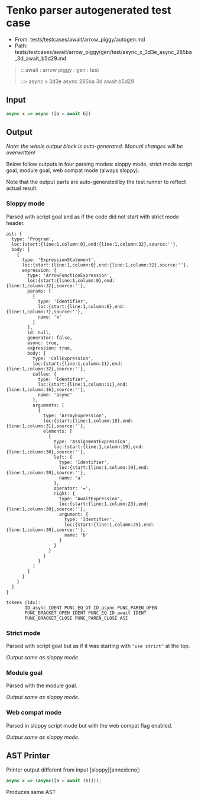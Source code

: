 # Tenko parser autogenerated test case

- From: tests/testcases/await/arrow_piggy/autogen.md
- Path: tests/testcases/await/arrow_piggy/gen/test/async_x_3d3e_async_285ba_3d_await_b5d29.md

> :: await : arrow piggy : gen : test
>
> ::> async x 3d3e async 285ba 3d await b5d29

## Input


`````js
async x => async ([a = await b])
`````

## Output

_Note: the whole output block is auto-generated. Manual changes will be overwritten!_

Below follow outputs in four parsing modes: sloppy mode, strict mode script goal, module goal, web compat mode (always sloppy).

Note that the output parts are auto-generated by the test runner to reflect actual result.

### Sloppy mode

Parsed with script goal and as if the code did not start with strict mode header.

`````
ast: {
  type: 'Program',
  loc:{start:{line:1,column:0},end:{line:1,column:32},source:''},
  body: [
    {
      type: 'ExpressionStatement',
      loc:{start:{line:1,column:0},end:{line:1,column:32},source:''},
      expression: {
        type: 'ArrowFunctionExpression',
        loc:{start:{line:1,column:0},end:{line:1,column:32},source:''},
        params: [
          {
            type: 'Identifier',
            loc:{start:{line:1,column:6},end:{line:1,column:7},source:''},
            name: 'x'
          }
        ],
        id: null,
        generator: false,
        async: true,
        expression: true,
        body: {
          type: 'CallExpression',
          loc:{start:{line:1,column:11},end:{line:1,column:32},source:''},
          callee: {
            type: 'Identifier',
            loc:{start:{line:1,column:11},end:{line:1,column:16},source:''},
            name: 'async'
          },
          arguments: [
            {
              type: 'ArrayExpression',
              loc:{start:{line:1,column:18},end:{line:1,column:31},source:''},
              elements: [
                {
                  type: 'AssignmentExpression',
                  loc:{start:{line:1,column:19},end:{line:1,column:30},source:''},
                  left: {
                    type: 'Identifier',
                    loc:{start:{line:1,column:19},end:{line:1,column:20},source:''},
                    name: 'a'
                  },
                  operator: '=',
                  right: {
                    type: 'AwaitExpression',
                    loc:{start:{line:1,column:23},end:{line:1,column:30},source:''},
                    argument: {
                      type: 'Identifier',
                      loc:{start:{line:1,column:29},end:{line:1,column:30},source:''},
                      name: 'b'
                    }
                  }
                }
              ]
            }
          ]
        }
      }
    }
  ]
}

tokens (14x):
       ID_async IDENT PUNC_EQ_GT ID_async PUNC_PAREN_OPEN
       PUNC_BRACKET_OPEN IDENT PUNC_EQ ID_await IDENT
       PUNC_BRACKET_CLOSE PUNC_PAREN_CLOSE ASI
`````

### Strict mode

Parsed with script goal but as if it was starting with `"use strict"` at the top.

_Output same as sloppy mode._

### Module goal

Parsed with the module goal.

_Output same as sloppy mode._

### Web compat mode

Parsed in sloppy script mode but with the web compat flag enabled.

_Output same as sloppy mode._

## AST Printer

Printer output different from input [sloppy][annexb:no]:

````js
async x => (async([a = await (b)]));
````

Produces same AST
